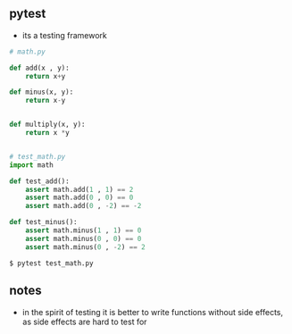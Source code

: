 ## pytest 
- its a testing framework 

```python
# math.py

def add(x , y): 
    return x+y

def minus(x, y): 
    return x-y


def multiply(x, y):
    return x *y 


# test_math.py
import math

def test_add():
    assert math.add(1 , 1) == 2
    assert math.add(0 , 0) == 0
    assert math.add(0 , -2) == -2

def test_minus():
    assert math.minus(1 , 1) == 0
    assert math.minus(0 , 0) == 0
    assert math.minus(0 , -2) == 2


```

```bs
$ pytest test_math.py
```

## notes 
- in the spirit of testing it is better to write functions without side effects, as side effects are hard to test for 